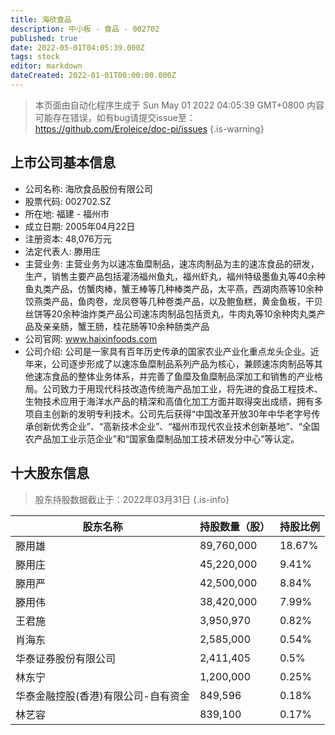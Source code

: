 ```yaml
---
title: 海欣食品
description: 中小板 - 食品 - 002702
published: true
date: 2022-05-01T04:05:39.000Z
tags: stock
editor: markdown
dateCreated: 2022-01-01T00:00:00.000Z
---
```


> 本页面由自动化程序生成于 Sun May 01 2022 04:05:39 GMT+0800
> 内容可能存在错误，如有bug请提交issue至：https://github.com/Eroleice/doc-pi/issues
{.is-warning}

## 上市公司基本信息
- 公司名称: 海欣食品股份有限公司
- 股票代码: 002702.SZ
- 所在地: 福建 - 福州市
- 成立日期: 2005年04月22日
- 注册资本: 48,076万元
- 法定代表人: 滕用庄
- 主营业务: 主营业务为以速冻鱼糜制品，速冻肉制品为主的速冻食品的研发，生产，销售主要产品包括灌汤福州鱼丸，福州虾丸，福州特级墨鱼丸等40余种鱼丸类产品，仿蟹肉棒，蟹王棒等几种棒类产品，太平燕，西湖肉燕等10余种饺燕类产品，鱼肉卷，龙凤卷等几种卷类产品，以及鲍鱼糕，黄金鱼板，干贝丝饼等20余种油炸类产品公司速冻肉制品包括贡丸，牛肉丸等10余种肉丸类产品及亲亲肠，蟹王肠，桂花肠等10余种肠类产品
- 公司官网: www.haixinfoods.com
- 公司介绍: 公司是一家具有百年历史传承的国家农业产业化重点龙头企业。近年来，公司逐步形成了以速冻鱼糜制品系列产品为核心，兼顾速冻肉制品等其他速冻食品的整体业务体系，并完善了鱼糜及鱼糜制品深加工和销售的产业格局。公司致力于用现代科技改造传统海产品加工业，将先进的食品工程技术、生物技术应用于海洋水产品的精深和高值化加工方面并取得突出成绩，拥有多项自主创新的发明专利技术。公司先后获得“中国改革开放30年中华老字号传承创新优秀企业”、“高新技术企业”、“福州市现代农业技术创新基地”、“全国农产品加工业示范企业”和“国家鱼糜制品加工技术研发分中心”等认定。


## 十大股东信息
> 股东持股数据截止于：2022年03月31日
{.is-info}

| 股东名称 | 持股数量（股） | 持股比例 |
| --- | --- | --- |
| 滕用雄 | 89,760,000 | 18.67% |
| 滕用庄 | 45,220,000 | 9.41% |
| 滕用严 | 42,500,000 | 8.84% |
| 滕用伟 | 38,420,000 | 7.99% |
| 王君施 | 3,950,970 | 0.82% |
| 肖海东 | 2,585,000 | 0.54% |
| 华泰证券股份有限公司 | 2,411,405 | 0.5% |
| 林东宁 | 1,200,000 | 0.25% |
| 华泰金融控股(香港)有限公司-自有资金 | 849,596 | 0.18% |
| 林艺容 | 839,100 | 0.17% |




